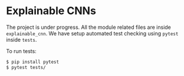 # Explainable CNNs

The project is under progress. All the module related files are inside `explainable_cnn`. We have setup automated test checking using `pytest` inside `tests`.

To run tests:
```bash
$ pip install pytest
$ pytest tests/
```
